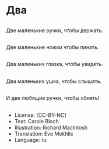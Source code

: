 # Два

##
Две маленькие ручки, чтобы держать.

##
Две маленькие ножки чтобы пинать.

##
Два маленьких глазка, чтобы увидеть.

##
Два маленьких ушка, чтобы слышать.

##
И две любящие ручки, чтобы обнять!

##
* License: [CC-BY-NC]
* Text: Carole Bloch
* Illustration: Richard MacIntosh
* Translation: Eve Mekhlis
* Language: ru
